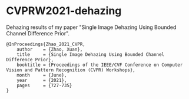 # CVPRW2021-dehazing

Dehazing results of my paper "Single Image Dehazing Using Bounded Channel Difference Prior".

```
@InProceedings{Zhao_2021_CVPR,
    author    = {Zhao, Xuan},
    title     = {Single Image Dehazing Using Bounded Channel Difference Prior},
    booktitle = {Proceedings of the IEEE/CVF Conference on Computer Vision and Pattern Recognition (CVPR) Workshops},
    month     = {June},
    year      = {2021},
    pages     = {727-735}
}

```

